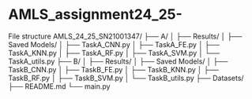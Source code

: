 # AMLS_assignment24_25-

File structure
AMLS_24_25_SN21001347/
├── A/
│   ├── Results/
│   ├── Saved Models/
│   ├── TaskA_CNN.py
│   ├── TaskA_FE.py
│   ├── TaskA_KNN.py
│   ├── TaskA_RF.py
│   ├── TaskA_SVM.py
│   └── TaskA_utils.py
├── B/
│   ├── Results/
│   ├── Saved Models/
│   ├── TaskB_CNN.py
│   ├── TaskB_FE.py
│   ├── TaskB_KNN.py
│   ├── TaskB_RF.py
│   ├── TaskB_SVM.py
│   └── TaskB_utils.py
├── Datasets/
├── README.md
└── main.py